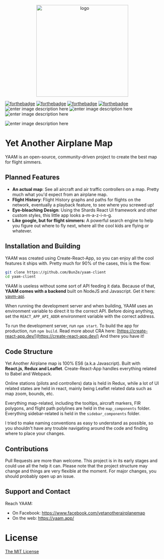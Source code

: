 <p align="center">
<img src="https://i.imgur.com/Z36Ky91.png" alt="logo" width="300px"></img>
</p>

[![forthebadge](https://forthebadge.com/images/badges/built-with-love.svg)](https://forthebadge.com) [![forthebadge](https://forthebadge.com/images/badges/made-with-javascript.svg)](https://forthebadge.com) [![forthebadge](https://forthebadge.com/images/badges/uses-badges.svg)](https://forthebadge.com) [![forthebadge](https://forthebadge.com/images/badges/designed-in-ms-paint.svg)](https://forthebadge.com)![enter image description here](https://img.shields.io/badge/version-0.4-orange?style=for-the-badge) ![enter image description here](https://img.shields.io/badge/PR-sure-blue?style=for-the-badge) ![enter image description here](https://img.shields.io/badge/webapp-up-green?style=for-the-badge)



![enter image description here](https://i.imgur.com/FjV93Qb.png)

# Yet Another Airplane Map
YAAM is an open-source, community-driven project to create the best map for flight simmers.

## Planned Features

 - **An actual map**: See all aircraft and air traffic controllers on a map. Pretty much what you'd expect from an airplane map.
 - **Flight History**: Flight History graphs and paths for flights on the network, eventually a playback feature, to see where you screwed up!
 - **Eye-bleaching Design**: Using the Shards React UI framework and other custom styles, this little app looks a-m-a-z-i-n-g.
 - **Like google, but for flight simmers:** A powerful search engine to help you figure out where to fly next, where all the cool kids are flying or whatever.

## Installation and Building
YAAM was created using Create-React-App, so you can enjoy all the cool features it ships with. Pretty much for 90% of the cases, this is the flow:
```bash
git clone https://github.com/BunZe/yaam-client
cd yaam-client
```

YAAM is useless without some sort of API feeding it data. Because of that, **YAAM comes with a backend** built on NodeJS and Javascript. Get it here: [yavm-api](https://github.com/BunZe/yavm-api). 

When running the development server and when building, YAAM uses an environment variable to direct it to the correct API. Before doing anything, set the `REACT_APP_API_ADDR` environment variable with the correct address.

To run the development server, run `npm start`.
To build the app for production, run `npm build`.
Read more about CRA here:  [https://create-react-app.dev/](https://create-react-app.dev/)
And there you have it!

## Code Structure
Yet Another Airplane map is 100% ES6 (a.k.a Javascript). Built with **React.js**, **Redux and Leaflet**. Create-React-App handles everything related to Babel and Webpack.

Online stations (pilots and controllers) data is held in Redux, while a lot of UI related states are held in react, mainly being Leaflet related data such as map zoom, bounds, etc.

Everything map-related, including the tooltips, aircraft markers, FIR polygons, and flight path polylines are held in the `map_components` folder.
Everything sidebar-related is held in the `sidebar_components` folder.

I tried to make naming conventions as easy to understand as possible, so you shouldn't have any trouble navigating around the code and finding where to place your changes.

## Contributions
Pull Requests are more than welcome. This project is in its early stages and could use all the help it can.
Please note that the project structure may change and things are very flexible at the moment. For major changes, you should probably open up an issue.

## Support and Contact
Reach YAAM:

 - On Facebook: https://www.facebook.com/yetanotherairplanemap
 - On the web: https://yaam.app/

# License
[The MIT License](https://opensource.org/licenses/MIT)
